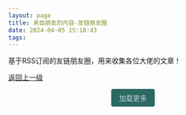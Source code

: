 ```yaml
---
layout: page
title: 来自朋友的内容-友链朋友圈
date: 2024-04-05 15:18:43
tags:
---
```


基于RSS订阅的友链朋友圈，用来收集各位大佬的文章！

[返回上一级](/link/)

<div class="message-friend">
    <style>
        .message-friend {
            display: flex;
            flex-direction: column;
            align-items: center;
        }
        div#messages-container {
            max-width: 850px;
        }
        .chat-container {
            max-width: 750px;
            margin: 20px auto;
            background-color: #fff;
            border-radius: 8px;
            box-shadow: 0 0 10px rgba(0, 0, 0, 0.1);
            overflow: hidden;
        }
        @media (prefers-color-scheme: dark) {
            .chat-container {
                max-width: 750px;
                margin: 20px auto;
                background-color: rgba(24, 28, 39);
                border-radius: 8px;
                box-shadow: 0 0 10px rgba(24, 28, 39);
                overflow: hidden;
            }
        }
        .message {
            display: flex;
            align-items: flex-start;
            margin: 10px;
            flex-wrap: wrap;
            min-height: 50px;
            border-style: solid;
            border-radius: 5px;
            border-color: #A9A9A9;
            border-width: 2px;
        }
        .username {
            font-weight: bold;
            margin-bottom: 5px;
        }
        .username a {
            text-decoration: none;
            color: #2bbc8a;
        }
        .text {
            word-wrap: break-word;
            color: rgb(0 0 0)
        }
        @media (prefers-color-scheme: dark) {
            .text {
                word-wrap: break-word;
                color: rgba(201, 209, 217)
            }
        }
        div.messager-time {
            font-size: 14px;
            color: #000;
        }
        @media (prefers-color-scheme: dark) {
            div.messager-time {
                font-size: 14px;
                color: #A9A9A9;
            }
        }
        .message-content {
            margin: 12px 12px 12px 12px;
        }
        #load-more-btn {
            background-color: #2b6963;
            color: #fff;
            padding: 8px 16px;
            border: none;
            border-radius: 4px;
            cursor: pointer;
            transition: transform 0.3s ease;
            /* 添加过渡效果 */
        }
        /* 悬浮时的按钮样式 */
        #load-more-btn:hover {
            transform: translateY(-2px);
            /* 向上浮动2个像素 */
        }
        #load-more-btn span {
            display: inline-block;
            vertical-align: middle;
            color: rgba(201, 209, 217);
            font-size: 14px;
        }
        @media (prefers-color-scheme: dark) {
            button#load-more-btn span {
                color: rgba(201, 209, 217);
                font-size: 14px;
                display: inline-block;
                vertical-align: middle;
            }
        }
    </style>
    <div id="messages-container"></div>
    <button id="load-more-btn">
        <span>
            加载更多
        </span>
    </button>
    <script type="text/javascript" src="//blog.awaae001.top/js/friend.js"></script>
</div>
